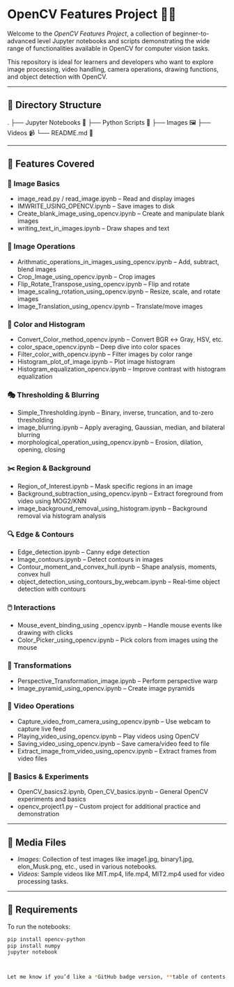 # OpenCV Features Project 🧠🎥

Welcome to the *OpenCV Features Project*, a collection of beginner-to-advanced level Jupyter notebooks and scripts demonstrating the wide range of functionalities available in OpenCV for computer vision tasks.

This repository is ideal for learners and developers who want to explore image processing, video handling, camera operations, drawing functions, and object detection with OpenCV.

---

## 📁 Directory Structure

.
├── Jupyter Notebooks 📒
├── Python Scripts 🐍
├── Images 🖼️
├── Videos 📹
└── README.md 📘


---

## 🚀 Features Covered

### 📸 Image Basics
- image_read.py / read_image.ipynb – Read and display images
- IMWRITE_USING_OPENCV.ipynb – Save images to disk
- Create_blank_image_using_opencv.ipynb – Create and manipulate blank images
- writing_text_in_images.ipynb – Draw shapes and text

### 🔁 Image Operations
- Arithmatic_operations_in_images_using_opencv.ipynb – Add, subtract, blend images
- Crop_Image_using_opencv.ipynb – Crop images
- Flip_Rotate_Transpose_using_opencv.ipynb – Flip and rotate
- Image_scaling_rotation_using_opencv.ipynb – Resize, scale, and rotate images
- Image_Translation_using_opencv.ipynb – Translate/move images

### 🎨 Color and Histogram
- Convert_Color_method_opencv.ipynb – Convert BGR ↔ Gray, HSV, etc.
- color_space_opencv.ipynb – Deep dive into color spaces
- Filter_color_with_opencv.ipynb – Filter images by color range
- Histogram_plot_of_image.ipynb – Plot image histogram
- Histogram_equalization_opencv.ipynb – Improve contrast with histogram equalization

### 🎭 Thresholding & Blurring
- Simple_Thresholding.ipynb – Binary, inverse, truncation, and to-zero thresholding
- image_blurring.ipynb – Apply averaging, Gaussian, median, and bilateral blurring
- morphological_operation_using_opencv.ipynb – Erosion, dilation, opening, closing

### ✂️ Region & Background
- Region_of_Interest.ipynb – Mask specific regions in an image
- Background_subtraction_using_opencv.ipynb – Extract foreground from video using MOG2/KNN
- image_background_removal_using_histogram.ipynb – Background removal via histogram analysis

### 🔍 Edge & Contours
- Edge_detection.ipynb – Canny edge detection
- Image_contours.ipynb – Detect contours in images
- Contour_moment_and_convex_hull.ipynb – Shape analysis, moments, convex hull
- object_detection_using_contours_by_webcam.ipynb – Real-time object detection with contours

### 🖱️ Interactions
- Mouse_event_binding_using _opencv.ipynb – Handle mouse events like drawing with clicks
- Color_Picker_using_opencv.ipynb – Pick colors from images using the mouse

### 🔄 Transformations
- Perspective_Transformation_image.ipynb – Perform perspective warp
- Image_pyramid_using_opencv.ipynb – Create image pyramids

### 🎥 Video Operations
- Capture_video_from_camera_using_opencv.ipynb – Use webcam to capture live feed
- Playing_video_using_opencv.ipynb – Play videos using OpenCV
- Saving_video_using_opencv.ipynb – Save camera/video feed to file
- Extract_image_from_video_using_opencv.ipynb – Extract frames from video files

### 🧪 Basics & Experiments
- OpenCV_basics2.ipynb, Open_CV_basics.ipynb – General OpenCV experiments and basics
- opencv_project1.py – Custom project for additional practice and demonstration

---

## 📂 Media Files

- *Images*: Collection of test images like image1.jpg, binary1.jpg, elon_Musk.png, etc., used in various notebooks.
- *Videos*: Sample videos like MIT.mp4, life.mp4, MIT2.mp4 used for video processing tasks.

---

## 🔧 Requirements

To run the notebooks:

```bash
pip install opencv-python
pip install numpy
jupyter notebook



Let me know if you’d like a *GitHub badge version, **table of contents, or **interactive preview for notebooks*, and I’ll add it!
